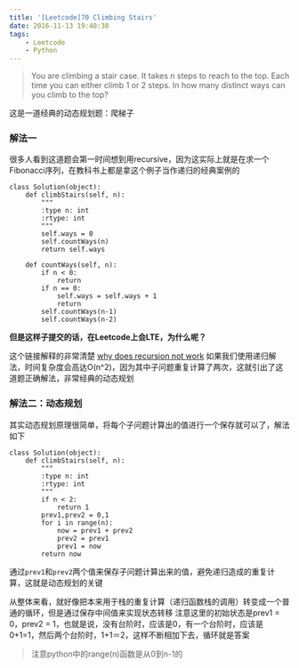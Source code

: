 ```yaml
---
title: '[Leetcode]70 Climbing Stairs'
date: 2016-11-13 19:40:38
tags:
    - Leetcode
    - Python
---
```

>You are climbing a stair case. It takes n steps to reach to the top.
>Each time you can either climb 1 or 2 steps. In how many distinct ways can you climb to the top?

这是一道经典的动态规划题：爬梯子

### 解法一
很多人看到这道题会第一时间想到用recursive，因为这实际上就是在求一个Fibonacci序列，在教科书上都是拿这个例子当作递归的经典案例的
```
class Solution(object):
    def climbStairs(self, n):
        """
        :type n: int
        :rtype: int
        """
        self.ways = 0
        self.countWays(n)
        return self.ways

    def countWays(self, n):
        if n < 0:
            return
        if n == 0:
            self.ways = self.ways + 1
            return
        self.countWays(n-1)
        self.countWays(n-2)

```
**但是这样子提交的话，在Leetcode上会LTE，为什么呢？**

这个链接解释的非常清楚
[why does recursion not work](https://discuss.leetcode.com/topic/58252/why-does-recursion-not-work/3)
如果我们使用递归解法，时间复杂度会高达O(n^2)，因为其中子问题重复计算了两次，这就引出了这道题正确解法，非常经典的动态规划

### 解法二：动态规划

其实动态规划原理很简单，将每个子问题计算出的值进行一个保存就可以了，解法如下
```
class Solution(object):
    def climbStairs(self, n):
        """
        :type n: int
        :rtype: int
        """
        if n < 2:
            return 1
        prev1,prev2 = 0,1
        for i in range(n):
            now = prev1 + prev2
            prev2 = prev1
            prev1 = now
        return now
```
通过`prev1`和`prev2`两个值来保存子问题计算出来的值，避免递归造成的重复计算，这就是动态规划的关键

从整体来看，就好像把本来用于栈的重复计算（递归函数栈的调用）转变成一个普通的循环，但是通过保存中间值来实现状态转移
注意这里的初始状态是prev1 = 0，prev2 = 1，也就是说，没有台阶时，应该是0，有一个台阶时，应该是0+1=1，然后两个台阶时，1+1＝2，这样不断相加下去，循环就是答案

> 注意python中的range(n)函数是从0到n-1的

